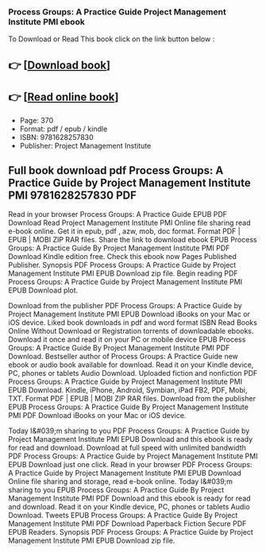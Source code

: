 ### Process Groups: A Practice Guide Project Management Institute PMI ebook

To Download or Read This book click on the link button below :

## 👉  [**[Download book](http://get-pdfs.com/download.php?group=book&from=github.com&id=653015&lnk=1081 "Download book")**]

## 👉  [**[Read online book](http://get-pdfs.com/download.php?group=book&from=github.com&id=653015&lnk=1081 "Read online book")**]


* Page: 370
* Format: pdf / epub / kindle
* ISBN: 9781628257830
* Publisher: Project Management Institute



## Full book download pdf Process Groups: A Practice Guide by Project Management Institute PMI 9781628257830 PDF


Read in your browser Process Groups: A Practice Guide EPUB PDF Download Read Project Management Institute PMI Online file sharing read e-book online. Get it in epub, pdf , azw, mob, doc format. Format PDF | EPUB | MOBI ZIP RAR files. Share the link to download ebook EPUB Process Groups: A Practice Guide By Project Management Institute PMI PDF Download Kindle edition free. Check this ebook now Pages Published Publisher. Synopsis PDF Process Groups: A Practice Guide by Project Management Institute PMI EPUB Download zip file. Begin reading PDF Process Groups: A Practice Guide by Project Management Institute PMI EPUB Download plot.

Download from the publisher PDF Process Groups: A Practice Guide by Project Management Institute PMI EPUB Download iBooks on your Mac or iOS device. Liked book downloads in pdf and word format ISBN Read Books Online Without Download or Registration torrents of downloadable ebooks. Download it once and read it on your PC or mobile device EPUB Process Groups: A Practice Guide By Project Management Institute PMI PDF Download. Bestseller author of Process Groups: A Practice Guide new ebook or audio book available for download. Read it on your Kindle device, PC, phones or tablets Audio Download. Uploaded fiction and nonfiction PDF Process Groups: A Practice Guide by Project Management Institute PMI EPUB Download. Kindle, iPhone, Android, Symbian, iPad FB2, PDF, Mobi, TXT. Format PDF | EPUB | MOBI ZIP RAR files. Download from the publisher EPUB Process Groups: A Practice Guide By Project Management Institute PMI PDF Download iBooks on your Mac or iOS device.

Today I&amp;#039;m sharing to you PDF Process Groups: A Practice Guide by Project Management Institute PMI EPUB Download and this ebook is ready for read and download. Download at full speed with unlimited bandwidth PDF Process Groups: A Practice Guide by Project Management Institute PMI EPUB Download just one click. Read in your browser PDF Process Groups: A Practice Guide by Project Management Institute PMI EPUB Download Online file sharing and storage, read e-book online. Today I&amp;#039;m sharing to you EPUB Process Groups: A Practice Guide By Project Management Institute PMI PDF Download and this ebook is ready for read and download. Read it on your Kindle device, PC, phones or tablets Audio Download. Tweets EPUB Process Groups: A Practice Guide By Project Management Institute PMI PDF Download Paperback Fiction Secure PDF EPUB Readers. Synopsis PDF Process Groups: A Practice Guide by Project Management Institute PMI EPUB Download zip file.





